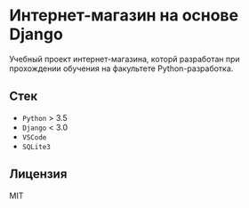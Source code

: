 # Интернет-магазин на основе Django 

Учебный проект интернет-магазина, которй разработан при прохождении обучения на факультете Python-разработка.

## Стек

* `Python` > 3.5
* `Django` < 3.0
* `VSCode`
* `SQLite3`

## Лицензия 

MIT
